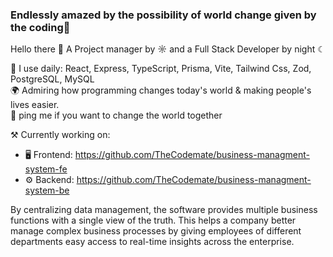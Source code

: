 ### Endlessly amazed by the possibility of world change given by the coding👋

Hello there 👋
A Project manager by ☼ and a Full Stack Developer by night ☾

🧰 I use daily: React, Express, TypeScript, Prisma, Vite, Tailwind Css, Zod, PostgreSQL, MySQL  
🌍 Admiring how programming changes today's world & making people's lives easier.  
💬 ping me if you want to change the world together  

⚒️ Currently working on: 
 - 🖥️ Frontend: https://github.com/TheCodemate/business-managment-system-fe  
 - ⚙️ Backend: https://github.com/TheCodemate/business-managment-system-be
   
By centralizing data management, the software provides multiple business functions with a single view of the truth. This helps a company better manage complex business processes by giving employees of different departments easy access to real-time insights across the enterprise.
